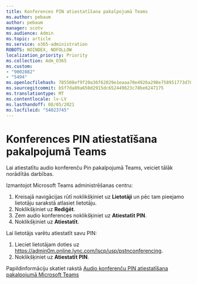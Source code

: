 ```yaml
---
title: Konferences PIN atiestatīšana pakalpojumā Teams
ms.author: pebaum
author: pebaum
manager: scotv
ms.audience: Admin
ms.topic: article
ms.service: o365-administration
ROBOTS: NOINDEX, NOFOLLOW
localization_priority: Priority
ms.collection: Adm_O365
ms.custom:
- "9002882"
- "5494"
ms.openlocfilehash: 785508ef9f20a36f62029e1eaaa70e4926a298e758951773d78ceef76ba80ae7
ms.sourcegitcommit: b5f7da89a650d2915dc652449623c78be6247175
ms.translationtype: MT
ms.contentlocale: lv-LV
ms.lasthandoff: 08/05/2021
ms.locfileid: "54023745"
---
```

# <a name="reset-conferencing-pin-in-teams"></a>Konferences PIN atiestatīšana pakalpojumā Teams

Lai atiestatītu audio konferenču Pin pakalpojumā Teams, veiciet tālāk norādītās darbības.  

Izmantojot Microsoft Teams administrēšanas centru:

1. Kreisajā navigācijas rūtī noklikšķiniet uz **Lietotāji** un pēc tam pieejamo lietotāju sarakstā atlasiet lietotāju. 
2. Noklikšķiniet uz **Rediģēt**.
3. Zem audio konferences noklikšķiniet uz **Atiestatīt PIN**.
4. Noklikšķiniet uz **Atiestatīt**.

Lai lietotājs varētu atiestatīt savu PIN:
1. Lieciet lietotājam doties uz https://admin0m.online.lync.com/lscp/usp/pstnconferencing.
2. Noklikšķiniet uz **Atiestatīt PIN**.

Papildinformāciju skatiet rakstā [Audio konferenču PIN atiestatīšana pakalpojumā Microsoft Teams](https://docs.microsoft.com/microsoftteams/reset-the-audio-conferencing-pin-in-teams)
